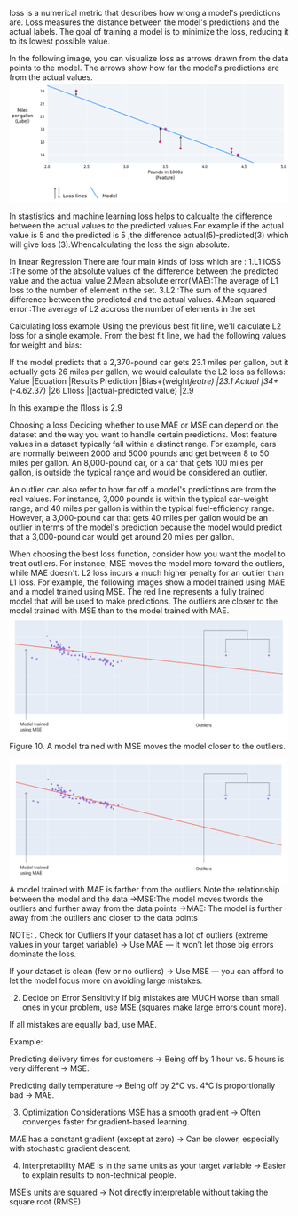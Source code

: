 loss is a numerical metric that describes how wrong a model's predictions are. Loss measures the distance between the model's predictions and the actual labels. The goal of training a model is to minimize the loss, reducing it to its lowest possible value.

In the following image, you can visualize loss as arrows drawn from the data points to the model. The arrows show how far the model's predictions are from the actual values.![alt text](images/loss-lines.png)

In stastistics and machine learning loss helps to calcualte the difference between the actual values to the predicted values.For example if the actual value is 5 and the predicted is 5 ,the difference actual(5)-predicted(3) 
 which will give loss (3).Whencalculating the loss the sign absolute.
 
In linear Regression There are four main kinds of loss which are :
1.L1 lOSS :The some of the absolute values of the difference between the predicted value and the actual value
2.Mean absolute error(MAE):The average of L1 loss to the number of element in the set.
3.L2 :The sum of the squared difference between the predicted and the actual values.
4.Mean squared error :The average of L2 accross the number of elements in the set

Calculating loss example
Using the previous best fit line, we'll calculate L2 loss for a single example. From the best fit line, we had the following values for weight and bias:

If the model predicts that a 2,370-pound car gets 23.1 miles per gallon, but it actually gets 26 miles per gallon, we would calculate the L2 loss as follows:
Value         |Equation                 |Results
Prediction    |Bias+(weight*featre)     |23.1
Actual        |34+(-4.6*2.37)           |26
L1loss        |(actual-predicted value) |2.9

In this example the l1loss is 2.9


Choosing a loss
Deciding whether to use MAE or MSE can depend on the dataset and the way you want to handle certain predictions. Most feature values in a dataset typically fall within a distinct range. For example, cars are normally between 2000 and 5000 pounds and get between 8 to 50 miles per gallon. An 8,000-pound car, or a car that gets 100 miles per gallon, is outside the typical range and would be considered an outlier.

An outlier can also refer to how far off a model's predictions are from the real values. For instance, 3,000 pounds is within the typical car-weight range, and 40 miles per gallon is within the typical fuel-efficiency range. However, a 3,000-pound car that gets 40 miles per gallon would be an outlier in terms of the model's prediction because the model would predict that a 3,000-pound car would get around 20 miles per gallon.

When choosing the best loss function, consider how you want the model to treat outliers. For instance, MSE moves the model more toward the outliers, while MAE doesn't. L2 loss incurs a much higher penalty for an outlier than L1 loss. For example, the following images show a model trained using MAE and a model trained using MSE. The red line represents a fully trained model that will be used to make predictions. The outliers are closer to the model trained with MSE than to the model trained with MAE.![alt text](images/model-mse.png)
Figure 10. A model trained with MSE moves the model closer to the outliers.

![alt text](images/model-mae.png)
A model trained with MAE is farther from the outliers
Note the relationship between the model and the data
->MSE:The model moves twords the outliers and further away from the data points
->MAE: The model is further away from the outliers and closer to the data points


NOTE:
. Check for Outliers
If your dataset has a lot of outliers (extreme values in your target variable) →
Use MAE — it won’t let those big errors dominate the loss.

If your dataset is clean (few or no outliers) →
Use MSE — you can afford to let the model focus more on avoiding large mistakes.

2. Decide on Error Sensitivity
If big mistakes are MUCH worse than small ones in your problem, use MSE (squares make large errors count more).

If all mistakes are equally bad, use MAE.

Example:

Predicting delivery times for customers → Being off by 1 hour vs. 5 hours is very different → MSE.

Predicting daily temperature → Being off by 2°C vs. 4°C is proportionally bad → MAE.

3. Optimization Considerations
MSE has a smooth gradient → Often converges faster for gradient-based learning.

MAE has a constant gradient (except at zero) → Can be slower, especially with stochastic gradient descent.

4. Interpretability
MAE is in the same units as your target variable → Easier to explain results to non-technical people.

MSE’s units are squared → Not directly interpretable without taking the square root (RMSE).

